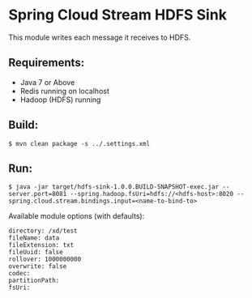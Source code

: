 Spring Cloud Stream HDFS Sink
=============================

This module writes each message it receives to HDFS.

## Requirements:

* Java 7 or Above
* Redis running on localhost
* Hadoop (HDFS) running

## Build:

```
$ mvn clean package -s ../.settings.xml
```

## Run:

```
$ java -jar target/hdfs-sink-1.0.0.BUILD-SNAPSHOT-exec.jar --server.port=8081 --spring.hadoop.fsUri=hdfs://<hdfs-host>:8020 --spring.cloud.stream.bindings.input=<name-to-bind-to>
```

Available module options (with defaults):

    directory: /xd/test
    fileName: data
    fileExtension: txt
    fileUuid: false
    rollover: 1000000000
    overwrite: false
    codec: 
    partitionPath: 
    fsUri: 


